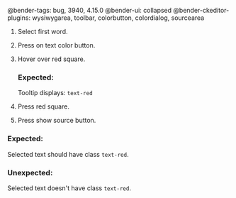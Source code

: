 @bender-tags: bug, 3940, 4.15.0
@bender-ui: collapsed
@bender-ckeditor-plugins: wysiwygarea, toolbar, colorbutton, colordialog, sourcearea

1. Select first word.
1. Press on text color button.
1. Hover over red square.

	### Expected:

	Tooltip displays: `text-red`

1. Press red square.
1. Press show source button.

### Expected:

Selected text should have class `text-red`.


### Unexpected:

Selected text doesn't have class `text-red`.
